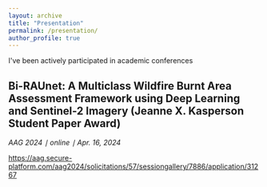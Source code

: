 ```yaml
---
layout: archive
title: "Presentation"
permalink: /presentation/
author_profile: true
---
```

I've been actively participated in academic conferences

## Bi-RAUnet: A Multiclass Wildfire Burnt Area Assessment Framework using Deep Learning and Sentinel-2 Imagery (Jeanne X. Kasperson Student Paper Award) 

*AAG 2024 ∣ online ∣ Apr. 16, 2024*

<div class="wordwrap"><a href="{https://aag.secure-platform.com/aag2024/solicitations/57/sessiongallery/7886/application/31267}">https://aag.secure-platform.com/aag2024/solicitations/57/sessiongallery/7886/application/31267</a></div>